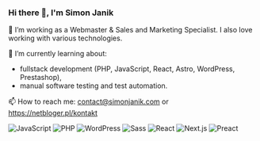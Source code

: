 ### Hi there 👋, I'm Simon Janik

🔭 I’m working as a Webmaster & Sales and Marketing Specialist. I also love working with various technologies.
  
🌱 I’m currently learning about:
  - fullstack development (PHP, JavaScript, React, Astro, WordPress, Prestashop),
  - manual software testing and test automation.

📫 How to reach me: contact@simonjanik.com or https://netbloger.pl/kontakt

![JavaScript](https://img.shields.io/badge/JavaScript-F7DF1E?logo=javascript&logoColor=000)
![PHP](https://img.shields.io/badge/php-%23777BB4.svg?&logo=php&logoColor=white)
![WordPress](https://img.shields.io/badge/WordPress-%2321759B.svg?logo=wordpress&logoColor=white)
![Sass](https://img.shields.io/badge/Sass-C69?logo=sass&logoColor=fff)
![React](https://img.shields.io/badge/React-%2320232a.svg?logo=react&logoColor=%2361DAFB)
![Next.js](https://img.shields.io/badge/Next.js-black?logo=next.js&logoColor=white)
![Preact](https://img.shields.io/badge/Preact-673AB8?logo=preact&logoColor=fff)
